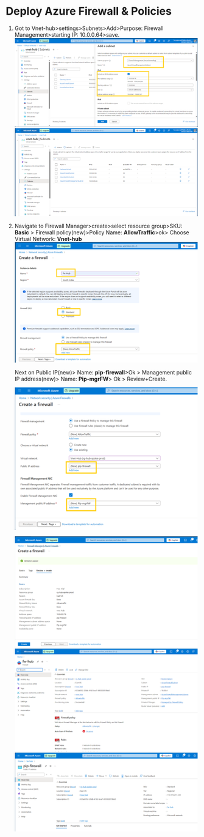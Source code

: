 # Deploy Azure Firewall & Policies

1. Got to Vnet-hub\>settings\>Subnets\>Add\>Purpose: Firewall Management\>starting IP: 10.0.0.64\>save.  
   ![AF](Screenshots/Image67.png)   
   ![AF](Screenshots/Image68.png)   
     
2. Navigate to Firewall Manager\>create\>select resource group\>SKU: **Basic** \> Firewall policy(new)\>Policy Name: **AllowTraffic**\>ok\> Choose Virtual Network: **Vnet-hub**  
   ![AF](Screenshots/Image69.png)    
     
     
   Next on Public IP(new)\> Name: **pip-firewall**\>Ok \> Management public IP address(new)\> Name: **Pip-mgrFW**\> Ok \> Review+Create.  
     
   ![AF](Screenshots/Image71.png)    
     
   ![AF](Screenshots/Image73.png)   
   ![AF](Screenshots/Image74.png)  
   ![AF](Screenshots/Image75.png)  

